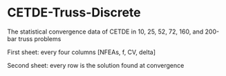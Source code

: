 # CETDE-Truss-Discrete
The statistical convergence data of CETDE in 10, 25, 52, 72, 160, and 200-bar truss problems

First sheet: every four columns [NFEAs, f, CV, delta]

Second sheet: every row is the solution found at convergence
